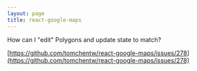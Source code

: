 ```yaml
---
layout: page
title: react-google-maps
---
```


How can I "edit" Polygons and update state to match?

[https://github.com/tomchentw/react-google-maps/issues/278](https://github.com/tomchentw/react-google-maps/issues/278)